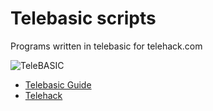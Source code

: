 # Telebasic scripts
Programs written in telebasic for telehack.com

![TeleBASIC](https://telehack.com/telebasic.svg)

- [Telebasic Guide](https://telehack.com/basic.html)
- [Telehack](https://telehack.com/)
